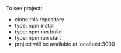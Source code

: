 To see project:
- clone this repository
- type: npm install
- type: npm run build
- type: npm run start
- project will be available at localhost:3000
